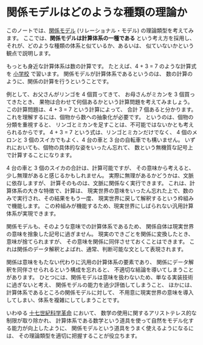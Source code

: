 # 関係モデルはどのような種類の理論か


このノートでは、[関係モデル] (リレーショナル・モデル)
の理論類型を考えてみます。
ここでは、**関係モデルは計算体系の一種である** という考え方を採用し、
それが、どのような種類の体系と似ているか、あるいは、
似ていないかという観点で説明します。

もっとも身近な計算体系は数の計算です。
たとえば、4 + 3 = 7 のような計算式を [小学校] で習います。
関係モデルが計算体系であるというのは、
数の計算のように、関係の計算を行うということです。

例として、お父さんがリンゴを 4 個買ってきて、
お母さんがミカンを 3 個買ってきたとき、
果物は合わせて何個あるかという計算問題を考えてみましょう。
この計算問題は、4 + 3 = 7 という計算によって、
合計 7 個あると分かります。
これを理解するには、個物から数への抽象化が必要です。
というのは、個物の分類を重視すると、
リンゴとミカンを足すことは、不可能ではないかとも考えられるからです。
4 + 3 = 7 という式は、リンゴとミカンだけでなく、
4 個のメロンと 3 個のスイカでもよく、4 台の車と 3 台の自転車でも構いません。
いずれにおいても、個物の具体的な姿をいったん忘れて、
数という無機質な記号上で計算することになります。

4 台の車と 3 個のスイカの合計は、計算可能ですが、
その意味から考えると、少し無理があると感じるかもしれません。
実際に無理があるかどうかは、文脈に依存しますが、
計算そのものは、文脈に関係なく実行できます。
これは、計算体系の大きな特徴で、計算は、
現実世界の意味をいったん忘れた上で、数のみで実行され、その結果をもう一度、
現実世界に戻して解釈するという枠組みで機能します。
この枠組みが機能するため、現実世界にしばられない汎用計算体系が実現できます。

関係モデルも、そのような意味での計算体系であるため、
関係自体は現実世界の意味を捨象した記号に過ぎません。
現実のできごとを関係に変換したとき、意味が捨てられますが、
その意味を関係に同伴させておくことはできます。
これは関係のデータ解釈とよばれ、通常、判断可能な文として表現されます。

関係は意味をもたない代わりに汎用の計算体系の要素であり、
関係にデータ解釈を同伴させられるという構成を忘れると、
不適切な結論を導いてしまうことがあります。
ひとつには、関係モデルは意味を扱わないため、単なる実装技術に過ぎないと考え、
関係モデルの能力を過少評価してしまうこと、
ほかには、計算体系であるところの関係モデルに対して、
不用意に現実世界の意味を導入してしまい、体系を複雑にしてしまうことです。

いわゆる [十七世紀科学革命] において、
数学の使用に関するアリストテレス的な制限が取り除かれ、
計算体系である数学という道具を使って自然をモデル化する能力が向上したように、
関係モデルという道具をうまく使えるようになるには、
その理論類型を適切に把握することが役立ちます。


[関係モデル]: http://ja.wikipedia.org/wiki/関係モデル
[小学校]: http://ja.wikibooks.org/wiki/小学校算数_1学年#.E3.81.9F.E3.81.97.E3.81.96.E3.82.93
[十七世紀科学革命]: http://www.systemicssystem.com/ja/十七世紀科学革命

